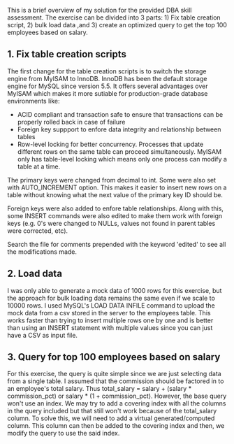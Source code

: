This is a brief overview of my solution for the provided DBA skill assessment. The exercise can be divided into 3 parts: 1) Fix table creation script, 2) bulk load data ,and 3) create an optimized query to get the top 100 employees based on salary. 

## 1. Fix table creation scripts
The first change for the table creation scripts is to switch the storage engine from MyISAM to InnoDB. InnoDB has been the default storage engine for MySQL since version 5.5. It offers several advantages over MyISAM which makes it more sutiable for production-grade database environments like:

* ACID compliant and transaction safe to ensure that transactions can be properly rolled back in case of failure 
* Foreign key suppport to enfore data integrity and relationship between tables
* Row-level locking for better concurrency. Processes that update different rows on the same table can proceed simultaneously. MyISAM only has table-level locking which means only one process can modify a table at a time.

The primary keys were changed from decimal to int. Some were also set with AUTO_INCREMENT option. This makes it easier to insert new rows on a table without knowing what the next value of the primary key ID should be. 

Foreign keys were also added to enfore table relationships. Along with this, some INSERT commands were also edited to make them work with foreign keys (e.g. 0's were changed to NULLs, values not found in parent tables were corrected, etc).

Search the file for comments prepended with the keyword 'edited' to see all the modifications made.

## 2. Load data
I was only able to generate a mock data of 1000 rows for this exercise, but the approach for bulk loading data remains the same even if we scale to 10000 rows. I used MySQL's LOAD DATA INFILE command to upload the mock data from a csv stored in the server to the employees table. This works faster than trying to insert multiple rows one by one and is better than using an INSERT statement with multiple values since you can just have a CSV as input file.

## 3. Query for top 100 employees based on salary
For this exercise, the query is quite simple since we are just selecting data from a single table. I assumed that the commission should be factored in to an employee's total salary. Thus total_salary = salary + (salary * commission_pct) or salary * (1 + commission_pct). However, the base query won't use an index. We may try to add a covering index with all the columns in the query included but that still won't work because of the total_salary column. To solve this, we will need to add a virtual generated/computed column. This column can then be added to the covering index and then, we modify the query to use the said index.